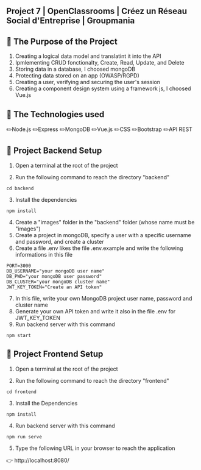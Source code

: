 ## Project 7 | OpenClassrooms | Créez un Réseau Social d'Entreprise | Groupmania

## :pushpin: The Purpose of the Project

1. Creating a logical data model and translatint it into the API 
2. Ipmlementing CRUD fonctionalty, Create, Read, Update, and Delete
3. Storing data in a database, I choosed mongoDB
4. Protecting data stored on an app (OWASP/RGPD)
5. Creating a user, verifying and securing the user's session
6. Creating a component design system using a framework js, I choosed Vue.js

## :pushpin: The Technologies used

✏️Node.js ✏️Express ✏️MongoDB ✏️Vue.js ✏️CSS ✏️Bootstrap ✏️API REST 

## :pushpin: Project Backend Setup

1. Open a terminal at the root of the project

2. Run the following command to reach the directory "backend"

```
cd backend
```
3. Install the dependencies

```
npm install
```
4. Create a "images" folder in the "backend" folder (whose name must be "images")
5. Create a project in mongoDB, specify a user with a specific username and password, and create a cluster
6. Create a file .env likes the file .env.example and write the following informations in this file

```
PORT=3000
DB_USERNAME="your mongoDB user name"
DB_PWD="your mongoDB user password"
DB_CLUSTER="your mongoDB cluster name"
JWT_KEY_TOKEN="Create an API token"
```
7. In this file, write your own MongoDB project user name, password and cluster name
8. Generate your own API token and write it also in the file .env for JWT_KEY_TOKEN
9. Run backend server with this command

```
npm start
```
## :pushpin: Project Frontend Setup

1. Open a terminal at the root of the project

2. Run the following command to reach the directory "frontend"

```
cd frontend
```
3. Install the Dependencies

```
npm install
```
4. Run backend server with this command

```
npm run serve
```

5. Type the following URL in your browser to reach the application

👉 http://localhost:8080/
